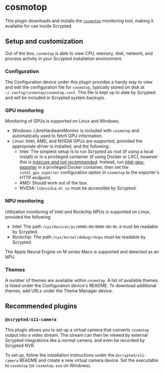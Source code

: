 # cosmotop

This plugin downloads and installs the [`cosmotop`](https://github.com/bjia56/cosmotop) monitoring tool, making it available for use inside Scrypted.

## Setup and customization

Out of the box, `cosmotop` is able to view CPU, memory, disk, network, and process activity in your Scrypted installation environment.

### Configuration

The Configuration device under this plugin provides a handy way to view and edit the configuration file for `cosmotop`, typically stored on disk at `~/.config/cosmotop/cosmotop.conf`. This file is kept up to date by Scrypted and will be included in Scrypted system backups.

### GPU monitoring

Monitoring of GPUs is supported on Linux and Windows.
- Windows: LibreHardwareMonitor is included with `cosmotop` and automatically used to fetch GPU information.
- Linux: Intel, AMD, and NVIDIA GPUs are supported, provided the appropriate driver is installed, and the following:
  - Intel: The simplest setup is to run Scrypted as root (if using a local install) or in a privileged container (if using Docker or LXC), however this is <u>*insecure and not recommended*</u>. Instead, run [intel-gpu-exporter](https://github.com/bjia56/intel-gpu-exporter) in a privileged Docker container, then set the `intel_gpu_exporter` configuration option in `cosmotop` to the exporter's HTTP endpoint.
  - AMD: Should work out of the box.
  - NVIDIA: `libnvidia-ml.so` must be accessible by Scrypted.

### NPU monitoring

Utilization monitoring of Intel and Rockchip NPUs is supported on Linux, provided the following:
- Intel: The path `/sys/devices/pci0000:00/0000:00:0b.0` must be readable by Scrypted.
- Rockchip: The path `/sys/kernel/debug/rknpu` must be readable by Scrypted.

The Apple Neural Engine on M series Macs is supported and detected as an NPU.

### Themes

A number of themes are available within `cosmotop`. A list of available themes is listed under the Configuration device's README. To download additional themes, add URLs under the Theme Manager device.

## Recommended plugins

### `@scrypted/x11-camera`

This plugin allows you to set up a virtual camera that converts `cosmotop` output into a video stream. The stream can then be viewed by external Scrypted integrations like a normal camera, and even be recorded by Scrypted NVR.

To set up, follow the installation instructions under the `@scrypted/x11-camera` README and create a new virtual camera device. Set the executable to `cosmotop` (or `cosmotop.exe` on Windows).
